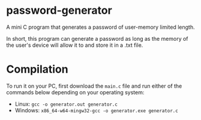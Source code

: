 # password-generator
A mini C program that generates a password of user-memory limited length.

In short, this program can generate a password as long as the memory of the user's device will allow it to and store it in a .txt file.

# Compilation
To run it on your PC, first download the `main.c` file and run either of the commands below depending on your operating system:

* Linux: `gcc -o generator.out generator.c`
* Windows: `x86_64-w64-mingw32-gcc -o generator.exe generator.c`
